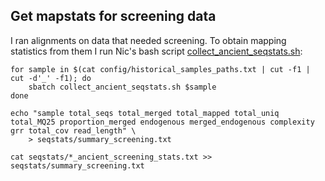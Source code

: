 ## Get mapstats for screening data

I ran alignments on data that needed screening. To obtain mapping statistics from them I run Nic's bash script [collect_ancient_seqstats.sh](src/screening/collect_ancient_seqstats.sh):
```
for sample in $(cat config/historical_samples_paths.txt | cut -f1 | cut -d'_' -f1); do
    sbatch collect_ancient_seqstats.sh $sample
done

echo "sample total_seqs total_merged total_mapped total_uniq total_MQ25 proportion_merged endogenous merged_endogenous complexity grr total_cov read_length" \
    > seqstats/summary_screening.txt

cat seqstats/*_ancient_screening_stats.txt >> seqstats/summary_screening.txt
```

